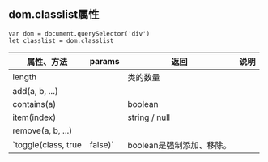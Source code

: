
## dom.classlist属性

```
var dom = document.querySelector('div')
let classlist = dom.classlist
```

|属性、方法|params|返回|说明|
|-|-|-|-|
|length||类的数量||
|add(a, b, ...)||||
|contains(a)||boolean||
|item(index)||string / null||
|remove(a, b, ...)||||
|`toggle(class, true|false)`|boolean是强制添加、移除。||切换类|

